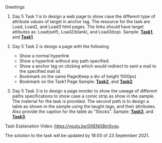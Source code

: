 Greetings

1. Day 5 Task 1 is to design a web page to show case the different type of attribute values of target in anchor tag. The resource for the task are Load, Load2, and Load3 html pages.
The links should have target attibutes as: Load(self), Load2(blank), and Load3(top).
Sample: **[Task1](Task1-1.png)**, and **[Task1](Task1-2.png)**.

2. Day 5 Task 2 is design a page with the following
    - Show a normal hyperlink
    - Show a hyperlink without any path specified.
    - Show a anchor tag on clicking which would redirect to sent a mail to the specified mail id.
    - Bookmark on the same Page(Keep a div of height 1000px)
    - Bookmark on the Task1 Page
Sample: **[Task2](Task2-1.png)**, and **[Task2](Task2-2.png)**.

3. Day 5 Task 3 is to design a page inorder to show the useage of different paths specifications to show case a comic strip as show in the sample. The material for the task is provided. The second path is to design a table as shown in the sample using the taught tags, and their attributes. Also provide the caption for the table as "Stocks".
Sample: **[Task3](Task3-1.png)**, and **[Task3](Task3-2.png)**.

Task Explanation Video: https://youtu.be/0XENGBmSvso.

The solution to the task will be updated by 18:00 of 23 September 2021.